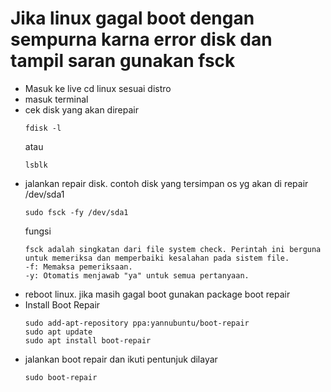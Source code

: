 # Jika linux gagal boot dengan sempurna karna error disk dan tampil saran gunakan fsck
- Masuk ke live cd linux sesuai distro
- masuk terminal
- cek disk yang akan direpair
  ```
  fdisk -l 
  ```
  atau
  ```
  lsblk
  ```
- jalankan repair disk. contoh disk yang tersimpan os yg akan di repair /dev/sda1
  ```
  sudo fsck -fy /dev/sda1
  ```
  fungsi
  ```
  fsck adalah singkatan dari file system check. Perintah ini berguna untuk memeriksa dan memperbaiki kesalahan pada sistem file.
  -f: Memaksa pemeriksaan.
  -y: Otomatis menjawab "ya" untuk semua pertanyaan.
  ```
- reboot linux. jika masih gagal boot gunakan package boot repair
- Install Boot Repair
  ```
  sudo add-apt-repository ppa:yannubuntu/boot-repair
  sudo apt update
  sudo apt install boot-repair
  ```
- jalankan boot repair dan ikuti pentunjuk dilayar
  ```
  sudo boot-repair
  ```
